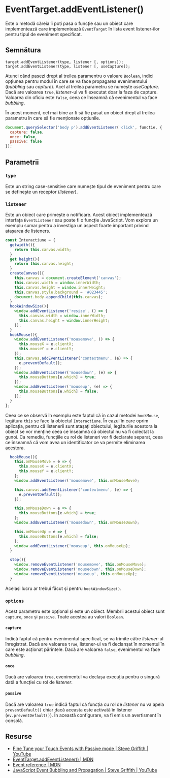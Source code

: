 # EventTarget.addEventListener()

Este o metodă căreia îi poți pasa o funcție sau un obiect care implementează care implementează `EventTarget` în lista event listener-ilor pentru tipul de eveniment specificat.

## Semnătura

```text
target.addEventListener(type, listener [, options]);
target.addEventListener(type, listener [, useCapture]);
```

Atunci când pasezi drept al treilea paramentru o valoare `Boolean`, indici opțiunea pentru modul în care se va face propagarea evenimentului (*bubbling* sau *capture*). Acel al treilea parametru se numește *useCapture*. Dacă are valoarea `true`, *listener*-ul va fi executat doar la faza de capture. Valoarea din oficiu este `false`, ceea ce înseamnă că evenimentul va face *bubbling*.

În acest moment, cel mai bine ar fi să fie pasat un obiect drept al treilea parametru în care să fie menționate opțiunile.

```javascript
document.querySelector('body p').addEventListener('click', functie, {
  capture: false,
  once: false,
  passive: false
});
```

## Parametrii

### `type`

Este un string case-sensitive care numește tipul de eveniment pentru care se definește un receptor (*listener*).

### `listener`

Este un obiect care primește o notificare. Acest obiect implementează interfața `EventListener` sau poate fi o funcție JavaScript. Vom explora un exemplu sumar pentru a investiga un aspect foarte important privind atașarea de listeners.

```javascript
const Interactiune = {
  getwidth(){
    return this.canvas.width;
  }
  get height(){
    return this.canvas.height;
  }
  createCanvas(){
    this.canvas = document.createElement('canvas');
    this.canvas.width = window.innerWidth;
    this.canvas.height = window.innerHeight;
    this.canvas.style.background = '#023445';
    document.body.appendChild(this.canvas);
  }
  hookWindowSize(){
    window.addEventListener('resize', () => {
      this.canvas.width = window.innerWidth;
      this.canvas.height = window.innerHeight;
    });
  }
  hookMouse(){
    window.addEventListener('mousemove', () => {
      this.mouseX = e.clientX;
      this.mouseY = e.clientY;
    });
    this.canvas.addEventListener('contextmenu', (e) => {
      e.preventDefault();
    });
    window.addEventListener('mousedown', (e) => {
      this.mouseButtons[e.which] = true;
    });
    window.addEventListener('mouseup', (e) => {
      this.mouseButtons[e.which] = false;
    });
  }
};
```

Ceea ce se observă în exemplu este faptul că în cazul metodei `hookMouse`, legătura `this` se face la obiectul `Interactiune`. În cazul în care oprim aplicația, pentru că listenerii sunt atașați obiectului, legăturile acestora la obiect se vor menține ceea ce înseamnă că obiectul nu va fi colectat la gunoi. Ca remediu, funcțiile cu rol de listeneri vor fi declarate separat, ceea ce înseamnă că vom avea un identificator ce va permite eliminarea acestora.

```javascript
  hookMouse(){
    this.onMouseMove = e => {
      this.mouseX = e.clientX;
      this.mouseY = e.clientY;
    };
    window.addEventListener('mousemove', this.onMouseMove);

    this.canvas.addEventListener('contextmenu', (e) => {
      e.preventDefault();
    });

    this.onMouseDown = e => {
      this.mouseButtons[e.which] = true;
    };
    window.addEventListener('mousedown', this.onMouseDown);

    this.onMouseUp = e => {
      this.mouseButtons[e.which] = false;
    };
    window.addEventListener('mouseup', this.onMouseUp);
  }

  stop(){
    window.removeEventListener('mousemove', this.onMouseMove);
    window.removeEventListener('mousedown', this.onMouseDown);
    window.removeEventListener('mouseup', this.onMouseUp);
  }
```

Același lucru ar trebui făcut și pentru `hookWindowSize()`.

### `options`

Acest parametru este opțional și este un obiect. Membrii acestui obiect sunt `capture`, `once` și `passive`. Toate acestea au valori `Boolean`.

#### `capture`

Indică faptul că pentru evenimentul specificat, se va trimite către *listener*-ul înregistrat. Dacă are valoarea `true`, listener-ul va fi declanșat în momentul în care este acționat părintele. Dacă are valoarea `false`, evenimentul va face *bubbling*.

#### `once`

Dacă are valoarea `true`, evenimentul va declașa execuția pentru o singură dată a funcției cu rol de *listener*.

#### `passive`

Dacă are valoarea `true` indică faptul că funcția cu rol de *listener* nu va apela `preventDefault()` chiar dacă aceasta este activată în listener (`ev.preventDefault()`). În această configurare, va fi emis un avertisment în consolă.

## Resurse

- [Fine Tune your Touch Events with Passive mode | Steve Griffith | YouTube](https://www.youtube.com/watch?v=J06Uz7m-Jn8)
- [EventTarget.addEventListener() | MDN](https://developer.mozilla.org/en-US/docs/Web/API/EventTarget/addEventListener)
- [Event reference | MDN](https://developer.mozilla.org/en-US/docs/Web/Events)
- [JavaScript Event Bubbling and Propagation | Steve Griffith | YouTube](https://www.youtube.com/watch?v=JYc7gr9Ehl0)
